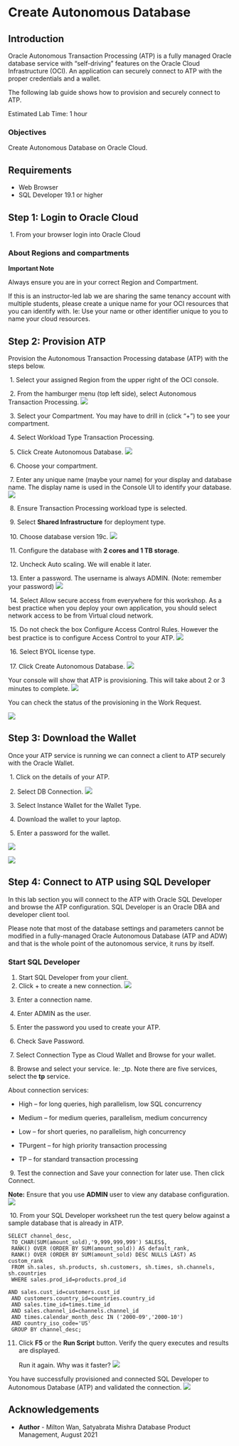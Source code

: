 # Create Autonomous Database #

## Introduction

Oracle Autonomous Transaction Processing (ATP) is a fully managed Oracle database service with “self-driving” features on the Oracle Cloud Infrastructure (OCI). An application can securely connect to ATP with the proper credentials and a wallet.

The following lab guide shows how to provision and securely connect to ATP.

Estimated Lab Time: 1 hour

### Objectives

Create Autonomous Database on Oracle Cloud.

## Requirements ##

* Web Browser
* SQL Developer 19.1 or higher

## Step 1: Login to Oracle Cloud ##

​	1. From your browser login into Oracle Cloud

### About Regions and compartments

**Important Note**

Always ensure you are in your correct Region and Compartment.

If this is an instructor-led lab we are sharing the same tenancy account with multiple students, please create a unique name for your OCI resources that you can identify with. Ie: Use your name or other identifier unique to you to name your cloud resources.

## Step 2: Provision ATP ##

Provision the Autonomous Transaction Processing database (ATP) with the steps below.

​	1. Select your assigned Region from the upper right of the OCI console.

​	2. From the hamburger menu (top left side), select Autonomous Transaction Processing.
       ![](./images/provision-atp-1.png)

​	3.  Select your Compartment. You may have to drill in (click “+”) to see your compartment.

​	4. Select Workload Type Transaction Processing.

​	5. Click Create Autonomous Database.
      ![](./images/provision-atp-3.png)


​	6. Choose your compartment.

​	7. Enter any unique name (maybe your name) for your display and database name. The display name is used in the Console UI to identify your database.
           ![](./images/provision-atp-4.png)


​	8. Ensure Transaction Processing workload type is selected.

​	9. Select **Shared Infrastructure** for deployment type.

​	10. Choose database version 19c.
     ![](./images/provision-atp-5.png)


​	11. Configure the database with **2 cores and 1 TB storage**.

​	12. Uncheck Auto scaling. We will enable it later.

​	13. Enter a password. The username is always ADMIN. (Note: remember your password)
       ![](./images/provision-atp-6.png)


​	14. Select Allow secure access from everywhere for this workshop.  As a best practice when you deploy your own application, you should select network access to be from Virtual cloud network.  

​	15. Do not check the box Configure Access Control Rules. However the best practice is to configure Access Control to your ATP.
        ![](./images/network-access.png)


​	16. Select BYOL license type.

​	17. Click Create Autonomous Database.
    ![](./images/provision-atp-7.png)

Your console will show that ATP is provisioning. This will take about 2 or 3 minutes to complete.
![](./images/provision-atp-8.png)

You can check the status of the provisioning in the Work Request.

![](./images/provision-atp-9.png)

## Step 3: Download the Wallet

Once your ATP service is running we can connect a client to ATP securely with the Oracle Wallet.

​	1. Click on the details of your ATP.

​	2. Select DB Connection.
![](./images/wallet-1.png)


​	3. Select Instance Wallet for the Wallet Type.

​	4. Download the wallet to your laptop.

​	5. Enter a password for the wallet.

![](./images/wallet-2.png)

![](./images/wallet-3.png)


## Step 4: Connect to ATP using SQL Developer

In this lab section you will connect to the ATP with Oracle SQL Developer and browse the ATP configuration. SQL Developer is an Oracle DBA and developer client tool.

Please note that most of the database settings and parameters cannot be modified in a fully-managed Oracle Autonomous Database (ATP and ADW) and that is the whole point of the autonomous service, it runs by itself.

### Start SQL Developer

1. Start SQL Developer from your client.
2. Click + to create a new connection.
![](./images/sql-developer.png)

​	3. Enter a connection name.

​	4. Enter ADMIN as the user.

​	5. Enter the password you used to create your ATP.

​	6. Check Save Password.

​	7. Select Connection Type as Cloud Wallet and Browse for your wallet.

​	8. Browse and select your service. Ie: <your ATP name>_tp. Note there are five services, select the **tp** service.

About connection services:

- High – for long queries, high parallelism, low SQL concurrency

- Medium – for medium queries, parallelism, medium concurrency

- Low – for short queries, no parallelism, high concurrency

- TPurgent – for high priority transaction processing

- TP – for standard transaction processing



​	9. Test the connection and Save your connection for later use. Then click Connect.

**Note:** Ensure that you use **ADMIN** user to view any database configuration.
   ![](./images/sql-developer-2.png)

​	10. From your SQL Developer worksheet run the test query below against a sample database that is already in   ATP.

```
SELECT channel_desc,
 TO_CHAR(SUM(amount_sold),'9,999,999,999') SALES$,
 RANK() OVER (ORDER BY SUM(amount_sold)) AS default_rank,
 RANK() OVER (ORDER BY SUM(amount_sold) DESC NULLS LAST) AS custom_rank
 FROM sh.sales, sh.products, sh.customers, sh.times, sh.channels, sh.countries
 WHERE sales.prod_id=products.prod_id

AND sales.cust_id=customers.cust_id
 AND customers.country_id=countries.country_id
 AND sales.time_id=times.time_id
 AND sales.channel_id=channels.channel_id
 AND times.calendar_month_desc IN ('2000-09','2000-10')
 AND country_iso_code='US'
 GROUP BY channel_desc;
```



 11. Click **F5** or the **Run Script** button. Verify the query executes and results are displayed.  

     Run it again.  Why was it faster?
     ![](./images/sql-developer-3.png)


You have successfully provisioned and connected SQL Developer to Autonomous Database (ATP) and validated the connection.
              ![](./images/atp-diagram.png)



## Acknowledgements ##

- **Author** - Milton Wan, Satyabrata Mishra Database Product Management, August 2021
